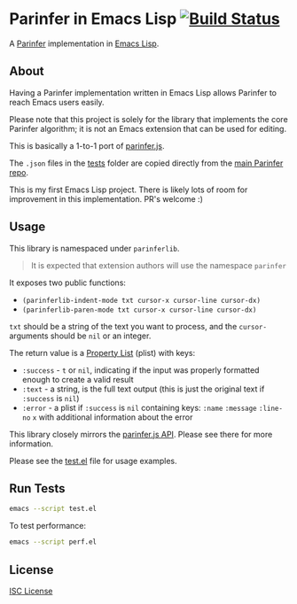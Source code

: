 # Parinfer in Emacs Lisp [![Build Status](https://travis-ci.org/oakmac/parinfer-elisp.svg?branch=master)](https://travis-ci.org/oakmac/parinfer-elisp)

A [Parinfer] implementation in [Emacs Lisp].

## About

Having a Parinfer implementation written in Emacs Lisp allows Parinfer to reach
Emacs users easily.

Please note that this project is solely for the library that implements the core
Parinfer algorithm; it is not an Emacs extension that can be used for editing.

This is basically a 1-to-1 port of [parinfer.js].

The `.json` files in the [tests] folder are copied directly from the [main
Parinfer repo].

This is my first Emacs Lisp project. There is likely lots of room for
improvement in this implementation. PR's welcome :)

## Usage

This library is namespaced under `parinferlib`.

> It is expected that extension authors will use the namespace `parinfer`

It exposes two public functions:

* `(parinferlib-indent-mode txt cursor-x cursor-line cursor-dx)`
* `(parinferlib-paren-mode txt cursor-x cursor-line cursor-dx)`

`txt` should be a string of the text you want to process, and the `cursor-`
arguments should be `nil` or an integer.

The return value is a [Property List][1] (plist) with keys:

* `:success` - `t` or `nil`, indicating if the input was properly formatted
  enough to create a valid result
* `:text` - a string, is the full text output (this is just the original text if
  `:success` is `nil`)
* `:error` - a plist if `:success` is `nil` containing keys: `:name` `:message`
  `:line-no` `x` with additional information about the error

This library closely mirrors the [parinfer.js API]. Please see there for more
information.

Please see the [test.el] file for usage examples.

## Run Tests

```sh
emacs --script test.el
```

To test performance:

```sh
emacs --script perf.el
```

## License

[ISC License]

[Parinfer]:https://shaunlebron.github.io/parinfer/
[Emacs Lisp]:https://www.gnu.org/software/emacs/manual/html_node/elisp/
[parinfer.js]:https://github.com/shaunlebron/parinfer/blob/master/lib/parinfer.js
[tests]:tests/
[main Parinfer repo]:https://github.com/shaunlebron/parinfer/tree/master/lib/test/cases
[parinfer.js API]:https://github.com/shaunlebron/parinfer/tree/master/lib#api
[1]:http://www.gnu.org/software/emacs/manual/html_node/elisp/Property-Lists.html
[test.el]:test.el
[ISC License]:LICENSE.md
